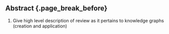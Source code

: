 ## Abstract {.page_break_before}

1. Give high level description of review as it pertains to knowledge graphs (creation and application)
